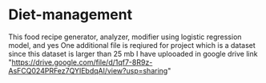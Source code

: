 # Diet-management
This food recipe generator, analyzer, modifier using logistic regression model, and yes
One additional file is reqiured for project which is a dataset since this dataset is larger than 25 mb I have uplooaded in google drive link "https://drive.google.com/file/d/1qf7-8R9z-AsFCQ024PRFez7QYIEbdqAl/view?usp=sharing"
